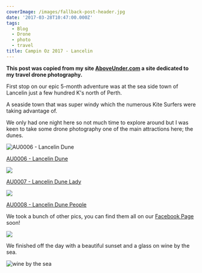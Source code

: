 ```yaml
---
coverImage: /images/fallback-post-header.jpg
date: '2017-03-28T10:47:00.000Z'
tags:
  - Blog
  - Drone
  - photo
  - travel
title: Campin Oz 2017 - Lancelin
---
```


**This post was copied from my site [AboveUnder.com](https://aboveunder.com) a site dedicated to my travel drone photography.**

First stop on our epic 5-month adventure was at the sea side town of Lancelin just a few hundred K's north of Perth.

<!-- more -->

A seaside town that was super windy which the numerous Kite Surfers were taking advantage of.

We only had one night here so not much time to explore around but I was keen to take some drone photography one of the main attractions here; the dunes.

![AU0006 - Lancelin Dune](//cdn.shopify.com/s/files/1/1830/7597/products/DJI_0235_grande.jpg?v=1490696915)

[AU0006 - Lancelin Dune](https://aboveunder.com/products/au0006-lancelin-dune "lancelin dune")

![](//cdn.shopify.com/s/files/1/1830/7597/products/DJI_0249_grande.jpg?v=1490696981)

[AU0007 - Lancelin Dune Lady](https://aboveunder.com/products/au0007-lancelin-dune-lady "Lancelin dune lady")

![](//cdn.shopify.com/s/files/1/1830/7597/products/DJI_0267_grande.jpg?v=1490697028)

[AU0008 - Lancelin Dune People](https://aboveunder.com/products/au0008-lancelin-dune-people "lancelin dune people")

We took a bunch of other pics, you can find them all on our [Facebook Page](https://www.facebook.com/aboveunder/ "above under facebook page") soon!

![](//cdn.shopify.com/s/files/1/1830/7597/files/IMG_9487_grande.jpg?v=1490697847)

We finished off the day with a beautiful sunset and a glass on wine by the sea.

![wine by the sea](//cdn.shopify.com/s/files/1/1830/7597/files/IMG_9506_grande.jpg?v=1490696021)
